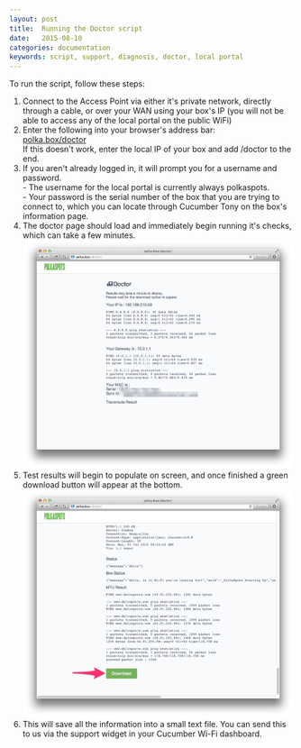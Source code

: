 ```yaml
---
layout: post
title:  Running the Doctor script
date:   2015-08-10
categories: documentation
keywords: script, support, diagnosis, doctor, local portal
---
```


To run the script, follow these steps:

<ol>
<li>Connect to the Access Point via either it's private network, directly through a cable, or over your WAN using your box's IP (you will not be able to access any of the local portal on the public WiFi)</li>

<li>Enter the following into your browser's address bar: <br>
<a href="polka.box/doctor">polka.box/doctor</a> <br>
If this doesn't work, enter the local IP of your box and add /doctor to the end.</li>

<li>If you aren't already logged in, it will prompt you for a username and password.<br>
- The username for the local portal is currently always polkaspots.<br>
- Your password is the serial number of the box that you are trying to connect to, which you can locate through Cucumber Tony on the box's information page.</li>

<li>The doctor page should load and immediately begin running it's checks, which can take a few minutes.</li>

<div class="text-center">
<img src="/images/community/tutorials/local-portal/doctor-script.png">
</div>

<li>Test results will begin to populate on screen, and once finished a green download button will appear at the bottom.</li>

<div class="text-center">
<img src="/images/community/tutorials/local-portal/doctor-download.png">
</div>

<li>This will save all the information into a small text file. You can send this to us via the support widget in your Cucumber Wi-Fi dashboard.</li>
